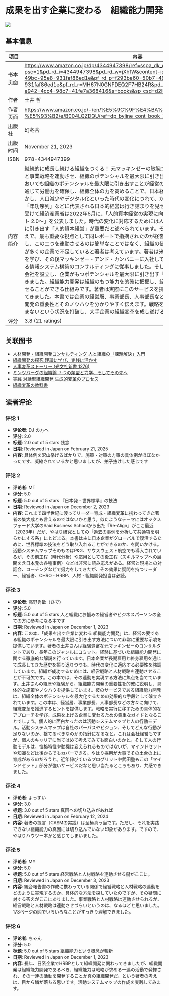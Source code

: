 # 成果を出す企業に変わる　組織能力開発

![](https://m.media-amazon.com/images/I/716yEIk6DCL._SL1500_.jpg)

## 基本信息

| 项目 | 内容 |
| --- | --- |
| 书本页面 | https://www.amazon.co.jp/dp/4344947398/ref=sspa_dk_detail_2?psc=1&pd_rd_i=4344947398&pd_rd_w=jXhfW&content-id=amzn1.sym.f293be60-50b7-49bc-95e8-931faf86ed1e&pf_rd_p=f293be60-50b7-49bc-95e8-931faf86ed1e&pf_rd_r=MH67N0GNFDEQ2F7HB24R&pd_rd_wg=S5wPR&pd_rd_r=c37b5155-e942-4cc4-98c7-41fe7a368416&s=books&sp_csd=d2lkZ2V0TmFtZT1zcF9kZXRhaWw |
| 作者 | 土井 哲 |
| 作者页面 | https://www.amazon.co.jp/-/en/%E5%9C%9F%E4%BA%95-%E5%93%B2/e/B004LQZDQU/ref=dp_byline_cont_book_1 |
| 出版社 | 幻冬舎 |
| 出版时间 | November 21, 2023 |
| ISBN | 978-4344947399 |
| 内容简介 | 継続的に成長し続ける組織をつくる！ 元マッキンゼーの敏腕コンサルタントが徹底解説。人材戦略と事業戦略を連動させ、組織のポテンシャルを最大限に引き出す「組織能力開発」とはいつの時代においても組織のポテンシャルを最大限に引き出すことが経営の要です。 戦後、日本企業は長期雇用を通じて労働力を確保し、組織全体の力を高めることで、日本経済に大きな成長をもたらしました。しかし、人口減少やデジタル化といった時代の変化につれて、かつて良しとされていた「終身雇用」や「年功序列」などに代表される日本的経営は行き詰まりを見せるようになりました。こうした状況を受けて経済産業省は2022年5月に、「人的資本経営の実現に向けた検討会報告書～人材版伊藤レポート 2.0～」を公表しました。時代の変化に対応するためには人材を資本ととらえ、その価値を最大限に引き出す「人的資本経営」が重要だと述べられています。そして、この人的資本経営を実現するうえで、最も重要な視点として同レポートで指摘されたのが経営戦略と人材戦略の連動でした。しかし、この二つを連動させるのは簡単なことではなく、組織の価値を最大化させるための具体的な施策が多くの企業で不足していると著者は考えています。著者は米国ＭＩＴスローン経営大学院で経営学を学び、その後マッキンゼー・アンド・カンパニーに入社して、主に通信・ソフトウェア業界における情報システム構築のコンサルティングに従事しました。そして1997年には自らコンサルティング会社を設立し、企業がもつポテンシャルを最大限に引き出す「組織能力開発」のサービスを提供してきました。組織能力開発は組織のもつ能力を的確に把握し、組織全体を同じベクトルに向けて自走させることができる仕組みです。著者は実際にこのサービスを提供することで多くの大手企業を支援してきました。本書では企業の経営層、事業部長、人事部長などへ向けて、事例を交えながら組織能力開発の重要性とそのノウハウを分かりやすく伝えます。戦略を立案し実行するもののなかなか前に進まないという状況を打破し、大手企業の組織変革を成し遂げるヒントとなる一冊です。 |
| 评分 | 3.8 (21 ratings) |

## 关联图书

- [人材開発・組織開発コンサルティング 人と組織の「課題解決」入門](https://www.amazon.co.jp/-/en/%E4%B8%AD%E5%8E%9F-%E6%B7%B3/dp/4478117799/ref=pd_sbs_d_sccl_3_1/358-9774692-9324168?pd_rd_w=mawUe&content-id=amzn1.sym.13eb81e1-7d13-4eb9-803d-fea9198bc9c1&pf_rd_p=13eb81e1-7d13-4eb9-803d-fea9198bc9c1&pf_rd_r=AF6N67655F1GJGGCVM7H&pd_rd_wg=FYoAQ&pd_rd_r=09c476f4-a8a0-4935-9787-f7ca773b3583&pd_rd_i=4478117799&psc=1)
- [組織開発の探究 理論に学び、実践に活かす](https://www.amazon.co.jp/-/en/%E4%B8%AD%E5%8E%9F-%E6%B7%B3/dp/4478106444/ref=pd_sbs_d_sccl_3_2/358-9774692-9324168?pd_rd_w=mawUe&content-id=amzn1.sym.13eb81e1-7d13-4eb9-803d-fea9198bc9c1&pf_rd_p=13eb81e1-7d13-4eb9-803d-fea9198bc9c1&pf_rd_r=AF6N67655F1GJGGCVM7H&pd_rd_wg=FYoAQ&pd_rd_r=09c476f4-a8a0-4935-9787-f7ca773b3583&pd_rd_i=4478106444&psc=1)
- [人事変革ストーリー (光文社新書 1276)](https://www.amazon.co.jp/-/en/%E9%AB%99%E5%80%89-%E5%8D%83%E6%98%A5/dp/4334100880/ref=pd_sbs_d_sccl_3_3/358-9774692-9324168?pd_rd_w=mawUe&content-id=amzn1.sym.13eb81e1-7d13-4eb9-803d-fea9198bc9c1&pf_rd_p=13eb81e1-7d13-4eb9-803d-fea9198bc9c1&pf_rd_r=AF6N67655F1GJGGCVM7H&pd_rd_wg=FYoAQ&pd_rd_r=09c476f4-a8a0-4935-9787-f7ca773b3583&pd_rd_i=4334100880&psc=1)
- [ミンツバーグの組織論 ７つの類型と力学、そしてその先へ](https://www.amazon.co.jp/-/en/%E3%83%98%E3%83%B3%E3%83%AA%E3%83%BC%E3%83%BB%E3%83%9F%E3%83%B3%E3%83%84%E3%83%90%E3%83%BC%E3%82%B0/dp/4478118167/ref=pd_sbs_d_sccl_3_4/358-9774692-9324168?pd_rd_w=mawUe&content-id=amzn1.sym.13eb81e1-7d13-4eb9-803d-fea9198bc9c1&pf_rd_p=13eb81e1-7d13-4eb9-803d-fea9198bc9c1&pf_rd_r=AF6N67655F1GJGGCVM7H&pd_rd_wg=FYoAQ&pd_rd_r=09c476f4-a8a0-4935-9787-f7ca773b3583&pd_rd_i=4478118167&psc=1)
- [実践 対話型組織開発 生成的変革のプロセス](https://www.amazon.co.jp/-/en/%E3%82%B8%E3%83%A3%E3%83%BC%E3%83%B4%E3%82%A3%E3%82%B9%E3%83%BB%E3%83%96%E3%83%83%E3%82%B7%E3%83%A5/dp/4799331043/ref=pd_sbs_d_sccl_3_5/358-9774692-9324168?pd_rd_w=mawUe&content-id=amzn1.sym.13eb81e1-7d13-4eb9-803d-fea9198bc9c1&pf_rd_p=13eb81e1-7d13-4eb9-803d-fea9198bc9c1&pf_rd_r=AF6N67655F1GJGGCVM7H&pd_rd_wg=FYoAQ&pd_rd_r=09c476f4-a8a0-4935-9787-f7ca773b3583&pd_rd_i=4799331043&psc=1)
- [組織変革の教科書](https://www.amazon.co.jp/-/en/%E5%8F%A4%E9%87%8E-%E5%BA%B8%E4%B8%80/dp/4492522395/ref=pd_sbs_d_sccl_3_6/358-9774692-9324168?pd_rd_w=mawUe&content-id=amzn1.sym.13eb81e1-7d13-4eb9-803d-fea9198bc9c1&pf_rd_p=13eb81e1-7d13-4eb9-803d-fea9198bc9c1&pf_rd_r=AF6N67655F1GJGGCVM7H&pd_rd_wg=FYoAQ&pd_rd_r=09c476f4-a8a0-4935-9787-f7ca773b3583&pd_rd_i=4492522395&psc=1)

## 读者评论

### 评论 1

- **评论者**: DJ の方へ
- **评分**: 2.0
- **标题**: 2.0 out of 5 stars
残念
- **日期**: Reviewed in Japan on February 21, 2025
- **内容**: 具体例を沢山挙げるばかりで、施策・対策の方策の具体例がほぼなかったです、凝縮されているかと思いましたが、拍子抜けした感じです

### 评论 2

- **评论者**: MT
- **评分**: 5.0
- **标题**: 5.0 out of 5 stars
『日本発・世界標準』の技法
- **日期**: Reviewed in Japan on December 2, 2023
- **内容**: これまで四半世紀に渡ってリーダー育成・組織変革に携わってきた著者の集大成とも言えるのではないかと思う。似たようなテーマにはオックスフォード大学のSaid Business Schoolから出た『Re-Align』がここ最近（2023年）だが、やはり研究としての「過去の事例を分析して共通項を明らかにする系」にとどまる。本書は主に日本企業がグローバルで復活するために、世界標準の技法をどう取り入れることができるのか、を問いかける。活動システムマップそのものはP&G、サウスウェスト航空でも導入されているが、その前工程（時代分析）や応用としての後工程（スキルマップへの展開を含日本発の各種事例）などは非常に読み応えがある。経営と現場との対話会、コーチングなどで努力をしてきたが、その効果に疑問を持つリーダー、経営者、CHRO・HRBP、人材・組織開発担当は必読。

### 评论 3

- **评论者**: 高野秀敏（ひで）
- **评分**: 5.0
- **标题**: 5.0 out of 5 stars
人と組織にお悩みの経営者やビジネスパーソンの全ての方に参考になる本です
- **日期**: Reviewed in Japan on December 1, 2023
- **内容**: この本、「成果を出す企業に変わる 組織能力開発」は、経営の要である組織のポテンシャルを最大限に引き出す方法について非常に重要な示唆を提供しています。著者の土井さんは経験豊富な元マッキンゼーのコンサルタントであり、長年このジャンルにコミット。経験に基づいた組織能力開発に関する徹底的な解説を行っています。日本企業が長期雇用と終身雇用を通じて成長してきた歴史を振り返りつつも、時代の変化に適応する必要性を強調しています。組織が成功するためには、経営戦略と人材戦略を連動させることが不可欠です。この本では、その連動を実現する方法に焦点を当てています。土井さんの経歴や経験から、組織能力開発の重要性を的確に説明し、具体的な施策やノウハウを提供しています。彼のサービスである組織能力開発は、組織全体のポテンシャルを最大化するための効果的な手段として確立されています。この本は、経営層、事業部長、人事部長などの方々に向けて、組織変革を推進するヒントを提供します。戦略を実行に移すための具体的なアプローチを学び、成果を上げる企業に変わるための貴重なガイドとなることでしょう。個人的に面白かったのは活動システムマップと人の行動モデル。活動システムマップは自社のパーパスやビジョン、そしてどんな行動が足りないのか、捨てるべきなのかの指針になるなと。これは会社経営もですが、個人のキャリアに当てはめて考えてみても面白いのかと。そして人の行動モデルは、性格特性や動機は変えられるものではないが、マインドセットや知識などは後からでもカバーできる。やはり採用が大事でその土台の上に育成があるのだろうと。近年伸びているプログリットや武田塾もこの「マインドセット」部分が強いサービスだなと思い当たるところもあり、共感できました。

### 评论 4

- **评论者**: よっすい
- **评分**: 3.0
- **标题**: 3.0 out of 5 stars
真因への切り込みがあれば
- **日期**: Reviewed in Japan on February 12, 2024
- **内容**: 著者の提言（CASMの実践）は至極真っ当です。ただし、それを実践できない組織能力の真因には切り込んでいない印象があります。ですので、やはりハウツー本かと感じてしまいました。

### 评论 5

- **评论者**: MY
- **评分**: 5.0
- **标题**: 5.0 out of 5 stars
経営戦略と人材戦略を連動させる鍵がここに。
- **日期**: Reviewed in Japan on December 3, 2023
- **内容**: 統合報告書の作成に携わっている関係で経営戦略と人材戦略の連動をどのように実現するのか、具体的な方法を探していたのですが、その疑問に対する答えがここにありました。事業戦略と人材戦略は連動させられるが、経営戦略と人材戦略は連動させづらいというのは、なるほどと思いました。173ページの図でいろいろなことがすっきり理解できました。

### 评论 6

- **评论者**: ちゃん
- **评分**: 5.0
- **标题**: 5.0 out of 5 stars
組織能力という概念が斬新
- **日期**: Reviewed in Japan on December 1, 2023
- **内容**: 長年、日系企業でHRBPとして組織開発に関わってきましたが、組織開発は組織能力開発であるべき、組織能力は戦略が求める一連の活動で発揮され、その一連の活動を開発することか真の組織開発だ、という著者の考えは、目から鱗が落ちる思いです。活動システムマップの作成を実践してみます。
